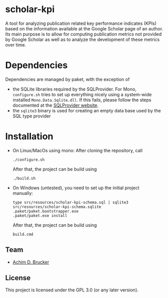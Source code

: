 # scholar-kpi
A tool for analyzing publication related key performance indicates (KPIs) 
based on the information available at the Google Scholar page of an author. Its 
main purpose is to allow for computing publication metrics not provided by 
Google Scholar as well as to analyze the development of these metrics over 
time.

# Dependencies
Dependencies are managed by paket, with the exception of 
* the SQLite libraries required by the SQLProvider. For Mono, 
  ``configure.sh`` tries to set up everything nicely using a 
  system-wide installed ``Mono.Data.Sqlite.dll``. If this fails, 
  please follow the steps documented at the 
  [SQLProvider website](http://fsprojects.github.io/SQLProvider/core/sqlite.html).
* the ``sqlite3`` binary is used for creating an empty data base used 
  by the SQL type provider

# Installation 
* On Linux/MacOs using mono:
  After cloning the repository, call 
  ```
  ./configure.sh  
  ```
  After that, the project can be build using 
  ```
  ./build.sh
  ```
* On Windows (untested), you need to set up the initial project  
  manually:
  ```
  type src/resources/scholar-kpi-schema.sql | sqlite3 src/resources/scholar-kpi-schema.sqlite
  .paket/paket.bootstrapper.exe
  .paket/paket.exe install
  ````
  After that, the project can be build using 
  ```
  build.cmd
  ```

## Team
* [Achim D. Brucker](http://www.brucker.ch/)

## License
This project is licensed under the GPL 3.0 (or any later version). 
